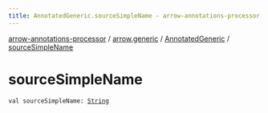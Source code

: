 ```yaml
---
title: AnnotatedGeneric.sourceSimpleName - arrow-annotations-processor
---
```


[arrow-annotations-processor](../../index.html) / [arrow.generic](../index.html) / [AnnotatedGeneric](index.html) / [sourceSimpleName](./source-simple-name.html)

# sourceSimpleName

`val sourceSimpleName: `[`String`](https://kotlinlang.org/api/latest/jvm/stdlib/kotlin/-string/index.html)